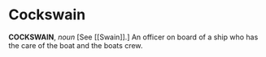 # Cockswain

**COCKSWAIN**, _noun_ \[See [[Swain]].\] An officer on board of a ship who has the care of the boat and the boats crew.
